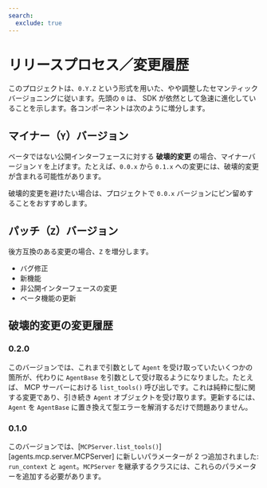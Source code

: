 ```yaml
---
search:
  exclude: true
---
```

# リリースプロセス／変更履歴

このプロジェクトは、`0.Y.Z` という形式を用いた、やや調整したセマンティック バージョニングに従います。先頭の `0` は、 SDK が依然として急速に進化していることを示します。各コンポーネントは次のように増分します。

## マイナー（`Y`）バージョン

ベータではない公開インターフェースに対する **破壊的変更** の場合、マイナーバージョン `Y` を上げます。たとえば、`0.0.x` から `0.1.x` への変更には、破壊的変更が含まれる可能性があります。

破壊的変更を避けたい場合は、プロジェクトで `0.0.x` バージョンにピン留めすることをおすすめします。

## パッチ（`Z`）バージョン

後方互換のある変更の場合、`Z` を増分します。

-   バグ修正
-   新機能
-   非公開インターフェースの変更
-   ベータ機能の更新

## 破壊的変更の変更履歴

### 0.2.0

このバージョンでは、これまで引数として `Agent` を受け取っていたいくつかの箇所が、代わりに `AgentBase` を引数として受け取るようになりました。たとえば、 MCP サーバーにおける `list_tools()` 呼び出しです。これは純粋に型に関する変更であり、引き続き `Agent` オブジェクトを受け取ります。更新するには、`Agent` を `AgentBase` に置き換えて型エラーを解消するだけで問題ありません。

### 0.1.0

このバージョンでは、[`MCPServer.list_tools()`][agents.mcp.server.MCPServer] に新しいパラメーターが 2 つ追加されました: `run_context` と `agent`。`MCPServer` を継承するクラスには、これらのパラメーターを追加する必要があります。